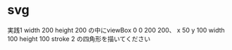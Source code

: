 # svg

実践1
width 200 height 200 の中にviewBox 0 0 200 200、
x 50 y 100 width 100 height 100 stroke 2 の四角形を描いてください




